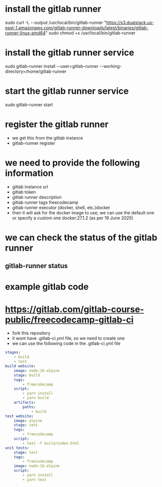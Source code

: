 # install the gitlab runner
sudo curl -L --output /usr/local/bin/gitlab-runner "https://s3.dualstack.us-east-1.amazonaws.com/gitlab-runner-downloads/latest/binaries/gitlab-runner-linux-amd64"
sudo chmod +x /usr/local/bin/gitlab-runner
# install the gitlab runner service
sudo gitlab-runner install --user=gitlab-runner --working-directory=/home/gitlab-runner
# start the gitlab runner service
sudo gitlab-runner start
# register the gitlab runner
- we get this from the gitlab instance
- gitlab-runner register
# we need to provide the following information
- gitlab instance url
- gitlab token
- gitlab runner description
- gitlab runner tags freecodecamp
- gitlab runner executor (docker, shell, etc.)docker
- then it will ask for the docker image to use, we can use the default one or specify a custom one docker:27.1.2 (as per 19 June 2025)
# we can check the status of the gitlab runner
gitlab-runner status
--------------------------------------------------
# example gitlab code 
# https://gitlab.com/gitlab-course-public/freecodecamp-gitlab-ci
- fork this repository
- it wont have .gitlab-ci.yml file, so we need to create one
- we can use the following code in the .gitlab-ci.yml file
```yaml
stages:
    - build
    - test
build website:
    image: node:16-alpine
    stage: build
    tags:
        - freecodecamp
    script:
        - yarn install
        - yarn build
    artifacts:
        paths:
            - build
test website:
    image: alpine
    stage: test
    tags:
        - freecodecamp    
    script:
        - test -f build/index.html
unit tests:
    stage: test
    tags:
        - freecodecamp    
    image: node:16-alpine
    script:
        - yarn install
        - yarn test
```
